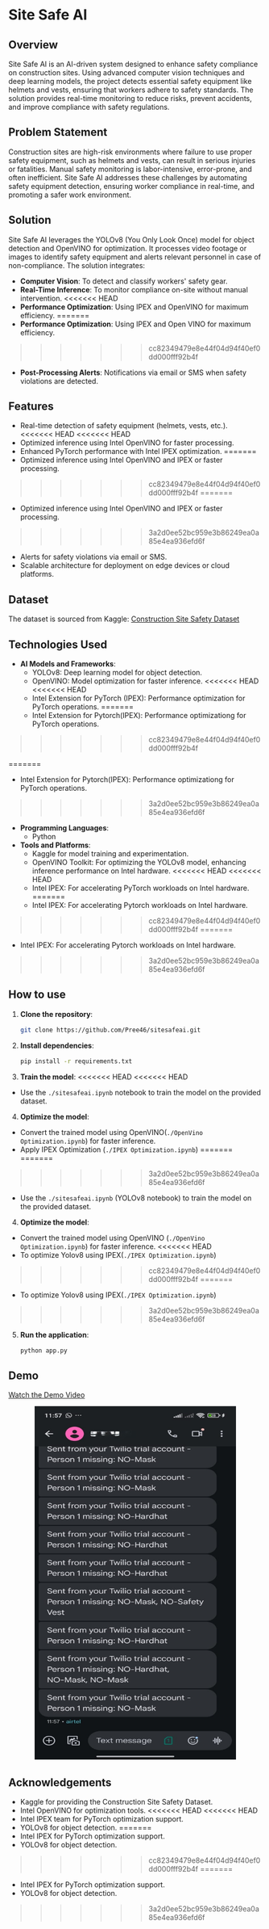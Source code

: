 # Site Safe AI

## Overview

Site Safe AI is an AI-driven system designed to enhance safety compliance on construction sites. Using advanced computer vision techniques and deep learning models, the project detects essential safety equipment like helmets and vests, ensuring that workers adhere to safety standards. The solution provides real-time monitoring to reduce risks, prevent accidents, and improve compliance with safety regulations.

## Problem Statement

Construction sites are high-risk environments where failure to use proper safety equipment, such as helmets and vests, can result in serious injuries or fatalities. Manual safety monitoring is labor-intensive, error-prone, and often inefficient. Site Safe AI addresses these challenges by automating safety equipment detection, ensuring worker compliance in real-time, and promoting a safer work environment.

## Solution

Site Safe AI leverages the YOLOv8 (You Only Look Once) model for object detection and OpenVINO for optimization. It processes video footage or images to identify safety equipment and alerts relevant personnel in case of non-compliance. The solution integrates:

- **Computer Vision**: To detect and classify workers' safety gear.
- **Real-Time Inference**: To monitor compliance on-site without manual intervention.
<<<<<<< HEAD
- **Performance Optimization**: Using IPEX and OpenVINO for maximum efficiency.
=======
- **Performance Optimization**: Using IPEX and Open VINO for maximum efficiency.
>>>>>>> cc82349479e8e44f04d94f40ef0dd000fff92b4f
- **Post-Processing Alerts**: Notifications via email or SMS when safety violations are detected.

## Features

- Real-time detection of safety equipment (helmets, vests, etc.).
<<<<<<< HEAD
<<<<<<< HEAD
- Optimized inference using Intel OpenVINO for faster processing.
- Enhanced PyTorch performance with Intel IPEX optimization.
=======
- Optimized inference using Intel OpenVINO and IPEX or faster processing. 
>>>>>>> cc82349479e8e44f04d94f40ef0dd000fff92b4f
=======
- Optimized inference using Intel OpenVINO and IPEX or faster processing.
>>>>>>> 3a2d0ee52bc959e3b86249ea0a85e4ea936efd6f
- Alerts for safety violations via email or SMS.
- Scalable architecture for deployment on edge devices or cloud platforms.

## Dataset

The dataset is sourced from Kaggle: [Construction Site Safety Dataset](https://www.kaggle.com/datasets/snehilsanyal/construction-site-safety-image-dataset-roboflow)

## Technologies Used

- **AI Models and Frameworks**:
  - YOLOv8: Deep learning model for object detection.
  - OpenVINO: Model optimization for faster inference.
<<<<<<< HEAD
<<<<<<< HEAD
  - Intel Extension for PyTorch (IPEX): Performance optimization for PyTorch operations.
=======
  - Intel Extension for Pytorch(IPEX): Performance optimizationg for PyTorch operations. 
>>>>>>> cc82349479e8e44f04d94f40ef0dd000fff92b4f
  
=======
  - Intel Extension for Pytorch(IPEX): Performance optimizationg for PyTorch operations.
>>>>>>> 3a2d0ee52bc959e3b86249ea0a85e4ea936efd6f
- **Programming Languages**:
  - Python
- **Tools and Platforms**:
  - Kaggle for model training and experimentation.
  - OpenVINO Toolkit: For optimizing the YOLOv8 model, enhancing inference performance on Intel hardware.
<<<<<<< HEAD
<<<<<<< HEAD
   - Intel IPEX: For accelerating PyTorch workloads on Intel hardware.
=======
  - Intel IPEX: For accelerating Pytorch workloads on Intel hardware. 
>>>>>>> cc82349479e8e44f04d94f40ef0dd000fff92b4f
=======
  - Intel IPEX: For accelerating Pytorch workloads on Intel hardware.
>>>>>>> 3a2d0ee52bc959e3b86249ea0a85e4ea936efd6f

## How to use

1. **Clone the repository**:

   ```bash
   git clone https://github.com/Pree46/sitesafeai.git
   ```

2. **Install dependencies**:
   ```bash
   pip install -r requirements.txt
   ```
3. **Train the model**:
<<<<<<< HEAD
<<<<<<< HEAD
- Use the `./sitesafeai.ipynb` notebook to train the model on the provided dataset.
4. **Optimize the model**:
- Convert the trained model using OpenVINO(`./OpenVino Optimization.ipynb`) for faster inference.
- Apply IPEX Optimization (`./IPEX Optimization.ipynb`)
=======
=======

>>>>>>> 3a2d0ee52bc959e3b86249ea0a85e4ea936efd6f
- Use the `./sitesafeai.ipynb` (YOLOv8 notebook) to train the model on the provided dataset.

4. **Optimize the model**:

- Convert the trained model using OpenVINO (`./OpenVino Optimization.ipynb`) for faster inference.
<<<<<<< HEAD
- To optimize Yolov8 using IPEX(`./IPEX Optimization.ipynb`) 
>>>>>>> cc82349479e8e44f04d94f40ef0dd000fff92b4f
=======
- To optimize Yolov8 using IPEX(`./IPEX Optimization.ipynb`)

>>>>>>> 3a2d0ee52bc959e3b86249ea0a85e4ea936efd6f
5. **Run the application**:
   ```bash
   python app.py
   ```

## Demo

[Watch the Demo Video](https://drive.google.com/file/d/1311zScdP6FhMhBqcy5lCJLJ8fiYMlEFk/view?usp=sharing)

<p align="center">
  <img src="./data/demo.jpg" alt="Immediate SMS Alerts" width="400" height="700" />
</p>

## Acknowledgements

- Kaggle for providing the Construction Site Safety Dataset.
- Intel OpenVINO for optimization tools.
<<<<<<< HEAD
<<<<<<< HEAD
- Intel IPEX team for PyTorch optimization support.
- YOLOv8 for object detection.
=======
- Intel IPEX for PyTorch optimization support. 
- YOLOv8 for object detection.

>>>>>>> cc82349479e8e44f04d94f40ef0dd000fff92b4f
=======
- Intel IPEX for PyTorch optimization support.
- YOLOv8 for object detection.
>>>>>>> 3a2d0ee52bc959e3b86249ea0a85e4ea936efd6f
